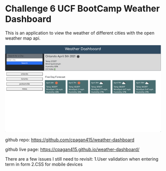 # Challenge 6 UCF BootCamp Weather Dashboard
This is an application to view the weather of different cities with the open weather map api.


![](develop/assets/images/weatherDimg.png)


github repo: https://github.com/cpagan415/weather-dashboard

github live page: https://cpagan415.github.io/weather-dashboard/

There are a few issues I still need to revisit:
1.User validation when entering term in form
2.CSS for mobile devices 
